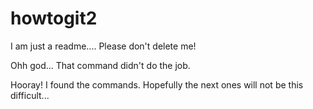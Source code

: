 # howtogit2
I am just a readme....
Please don't delete me!

Ohh god...
That command didn't do the job.

Hooray!
I found the commands. Hopefully the next ones will not be this difficult...
